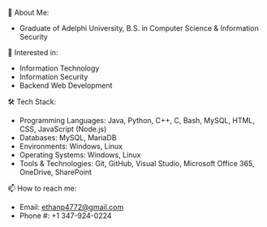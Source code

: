 👋 About Me:
- Graduate of Adelphi University, B.S. in Computer Science & Information Security

👀 Interested in:
- Information Technology
- Information Security
- Backend Web Development

🛠 Tech Stack:
- Programming Languages: Java, Python, C++, C, Bash, MySQL, HTML, CSS, JavaScript (Node.js)
- Databases: MySQL, MariaDB
- Environments: Windows, Linux
- Operating Systems: Windows, Linux
- Tools & Technologies: Git, GitHub, Visual Studio, Microsoft Office 365, OneDrive, SharePoint

📫 How to reach me:
- Email: ethanp4772@gmail.com
- Phone #: +1 347-924-0224
